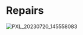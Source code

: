 # Repairs
![PXL_20230720_145558083](https://github.com/KossanoRepairs/Repairs/assets/106775028/68a67fb1-2de3-48fb-9563-6f954f8e61df)
